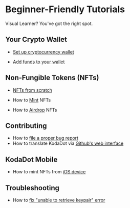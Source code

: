 # Beginner-Friendly Tutorials
Visual Learner? You've got the right spot.

## Your Crypto Wallet

- [Set up cryptocurrency wallet](tutorials/how-to-create-wallet.md)

- [Add funds to your wallet](/tutorials/how-to-top-up-wallet.md)

## Non-Fungible Tokens (NFTs)

- [NFTs from scratch](how-to-make-nft.md)

- How to [Mint](/tutorials/how-to-mint.md) NFTs

- How to [Airdrop](/tutorials/how-to-airdrop.md) NFTs

## Contributing

- How to [file a proper bug report](/tutorials/how-to-bug-report.md)
- How to translate KodaDot via [Github's web interface](/tutorials/language-translations.md)

## KodaDot Mobile

- How to mint NFTs from [iOS device](/tutorials/how-to-kodadot-phone-ios.md)

## Troubleshooting

- How to [fix "unable to retrieve keypair" error](/tutorials/how-to-fix-error-keypair.md)


